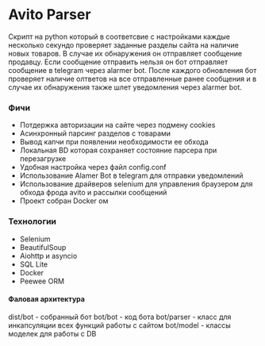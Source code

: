 # Avito Parser

Скрипт на python который в соответсвие с настройками каждые несколько секундо проверяет заданные разделы сайта на наличие новых товаров. В случае их обнаружения он отправляет сообщение продавцу. Если сообщение отправить нельзя он бот отправляет сообщение в telegram через alarmer bot. После каждого обновления бот проверяет наличие олтветов на все отправленные ранее сообщения и в случае их обнаружения также шлет уведомления через alarmer bot.

### Фичи

+ Потдержка авторизации на сайте через подмену cookies
+ Асинхронный парсинг разделов с товарами
+ Вывод капчи при появлении необходимости ее обхода
+ Локальная BD которая сохраняет состояние парсера при перезагрузке
+ Удобная настройка через файл config.conf
+ Использование Alamer Bot в telegram для отправки уведомлений
+ Использование драйверов selenium для управления браузером для обхода фрода avito и рассылки сообщений
+ Проект собран Docker ом

### Технологии

* Selenium
* BeautifulSoup
* Aiohttp и asyncio
* SQL Lite 
* Docker 
* Peewee ORM

#### Фаловая архитектура

dist/bot - собранный бот
bot/bot - код бота
bot/parser - класс для инкапсуляции всех функций работы с сайтом
bot/model - классы моделек для работы с DB
